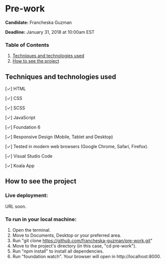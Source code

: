 # Pre-work

**Candidate:** Francheska Guzman

**Deadline:** January 31, 2018 at 10:00am EST

### Table of Contents

1. [Techniques and technologies used](#tech-used)
2. [How to see the project](#how-to-see)

<a id="tech-used"></a>
## Techniques and technologies used

[✓] HTML

[✓] CSS

[✓] SCSS

[✓] JavaScript

[✓] Foundation 6

[✓] Responsive Design (Mobile, Tablet and Desktop)

[✓] Tested in modern web browsers (Google Chrome, Safari, Firefox).

[✓] Visual Studio Code

[✓] Koala App

<a id="how-to-see"></a>
## How to see the project

### Live deployment:

URL soon.

### To run in your local machine:

1. Open the terminal.
2. Move to Documents, Desktop or your preferred area.
3. Run "git clone https://github.com/francheska-guzman/pre-work.git"
4. Move to the project's directory (in this case, "cd pre-work").
5. Run "npm install" to install all dependencies.
6. Run "foundation watch". Your browser will open in http://localhost:8000.


